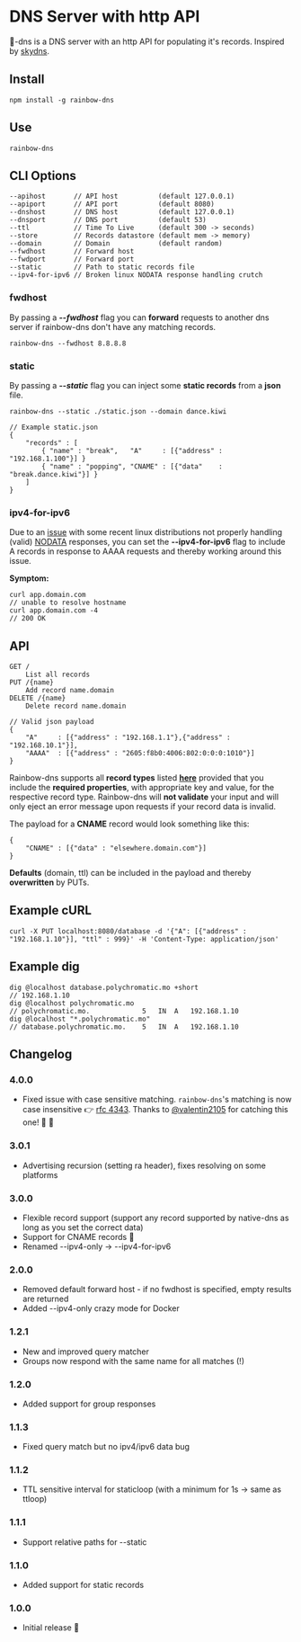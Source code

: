 # DNS Server with http API

:rainbow:-dns is a DNS server with an http API for populating it's records. Inspired by [skydns](https://github.com/skynetservices/skydns).

## Install

    npm install -g rainbow-dns

## Use

    rainbow-dns

## CLI Options

    --apihost       // API host          (default 127.0.0.1)
    --apiport       // API port          (default 8080)
    --dnshost       // DNS host          (default 127.0.0.1)
    --dnsport       // DNS port          (default 53)
    --ttl           // Time To Live      (default 300 -> seconds)
    --store         // Records datastore (default mem -> memory)
    --domain        // Domain            (default random)
    --fwdhost       // Forward host
    --fwdport       // Forward port
    --static        // Path to static records file
    --ipv4-for-ipv6 // Broken linux NODATA response handling crutch

### fwdhost

By passing a ***\-\-fwdhost*** flag you can **forward** requests to another dns server if rainbow-dns don't have any matching records.

    rainbow-dns --fwdhost 8.8.8.8

### static

By passing a ***\-\-static*** flag you can inject some **static records** from a **json** file.

    rainbow-dns --static ./static.json --domain dance.kiwi

    // Example static.json
    {
        "records" : [
            { "name" : "break",   "A"     : [{"address" : "192.168.1.100"}] }
            { "name" : "popping", "CNAME" : [{"data"    : "break.dance.kiwi"}] }
        ]
    }

### ipv4-for-ipv6

Due to an [issue](https://github.com/asbjornenge/rainbow-dns/issues/5) with some recent linux distributions not properly handling (valid) [NODATA](https://www.ietf.org/rfc/rfc2308.txt) responses, you can set the **\-\-ipv4-for-ipv6** flag to include A records
in response to AAAA requests and thereby working around this issue.

**Symptom:**

    curl app.domain.com
    // unable to resolve hostname
    curl app.domain.com -4
    // 200 OK

## API

    GET /
        List all records
    PUT /{name}
        Add record name.domain
    DELETE /{name}
        Delete record name.domain

    // Valid json payload
    {
        "A"     : [{"address" : "192.168.1.1"},{"address" : "192.168.10.1"}],
        "AAAA"  : [{"address" : "2605:f8b0:4006:802:0:0:0:1010"}]
    }

Rainbow-dns supports all **record types** listed **[here](https://github.com/tjfontaine/node-dns#resourcerecord)** provided that you include the **required properties**, with appropriate key and value, for the respective record type. Rainbow-dns will **not validate** your input and will only eject an error message upon requests if your record data is invalid.

The payload for a **CNAME** record would look something like this:

    {
        "CNAME" : [{"data" : "elsewhere.domain.com"}]
    }

**Defaults** (domain, ttl) can be included in the payload and thereby **overwritten** by PUTs.

## Example cURL

    curl -X PUT localhost:8080/database -d '{"A": [{"address" : "192.168.1.10"}], "ttl" : 999}' -H 'Content-Type: application/json'

## Example dig

    dig @localhost database.polychromatic.mo +short
    // 192.168.1.10
    dig @localhost polychromatic.mo
    // polychromatic.mo.             5   IN  A   192.168.1.10
    dig @localhost "*.polychromatic.mo"
    // database.polychromatic.mo.    5   IN  A   192.168.1.10

## Changelog

### 4.0.0

* Fixed issue with case sensitive matching. `rainbow-dns`'s matching is now case insensitive :point_right: [rfc 4343](https://tools.ietf.org/html/rfc4343). Thanks to [@valentin2105](https://github.com/valentin2105) for catching this one! :rainbow: :tada:

### 3.0.1

* Advertising recursion (setting ra header), fixes resolving on some platforms

### 3.0.0

* Flexible record support (support any record supported by native-dns as long as you set the correct data)
* Support for CNAME records :tada:
* Renamed --ipv4-only -> --ipv4-for-ipv6

### 2.0.0

* Removed default forward host - if no fwdhost is specified, empty results are returned
* Added --ipv4-only crazy mode for Docker

### 1.2.1

* New and improved query matcher
* Groups now respond with the same name for all matches (!)

### 1.2.0

* Added support for group responses

### 1.1.3

* Fixed query match but no ipv4/ipv6 data bug

### 1.1.2

* TTL sensitive interval for staticloop (with a minimum for 1s -> same as ttloop)

### 1.1.1

* Support relative paths for --static

### 1.1.0

* Added support for static records

### 1.0.0

* Initial release :tada:
